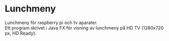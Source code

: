 # Lunchmeny
Lunchmeny för raspberry pi och tv aparater. <br>
Ett program skrivet i Java FX för visning av lunchmeny på HD TV (1280x720 px, HD Ready).
